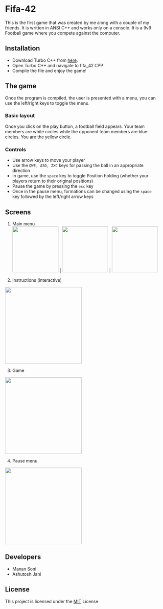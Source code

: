 # Fifa-42
This is the first game that was created by me along with a couple of my friends. It is written in ANSI C++ and works only on a console.
It is a 9v9 Football game where you compete against the computer. 

## Installation 
* Download Turbo C++ from [here](https://developerinsider.co/download-turbo-c-for-windows-7-8-8-1-and-windows-10-32-64-bit-full-screen/).
* Open Turbo C++ and navigate to fifa_42.CPP
* Compile the file and enjoy the game!

## The game
Once the program is compiled, the user is presented with a menu, you can use the left/right keys to toggle the menu.

### Basic layout
Once you click on the play button, a football field appears.
Your team members are white circles while the opponent team members are blue circles. You are the yellow circle. 

### Controls
* Use arrow keys to move your player
* Use the ```QWE, ASD, ZXC``` keys for passing the ball in an appropriate direction
* In game, use the ```space``` key to toggle Position holding (whether your players return to their original positions)
* Pause the game by pressing the ```esc``` key
* Once in the pause menu, formations can be changed using the ```space``` key followed by the left/right arrow keys

## Screens
1. Main menu  
<img src="https://github.com/MananSoni42/Fifa-42/blob/update_readme/assets/menu1.png" height=150px> | <img src="https://github.com/MananSoni42/Fifa-42/blob/update_readme/assets/menu2.png" height=150px> | <img src="https://github.com/MananSoni42/Fifa-42/blob/update_readme/assets/menu3.png" height=150px>

2. Instructions (interactive)
<img src="https://github.com/MananSoni42/Fifa-42/blob/update_readme/assets/instructions.png" height=250px>

3. Game 
<img src="https://github.com/MananSoni42/Fifa-42/blob/update_readme/assets/game.png" height=250px>

4. Pause menu
<img src="https://github.com/MananSoni42/Fifa-42/blob/update_readme/assets/pause_menu.png" height=250px>


## Developers
* [Manan Soni](https://github.com/MananSoni42)
* Ashutosh Jani

## License
This project is licensed under the [MIT](https://opensource.org/licenses/MIT) License

